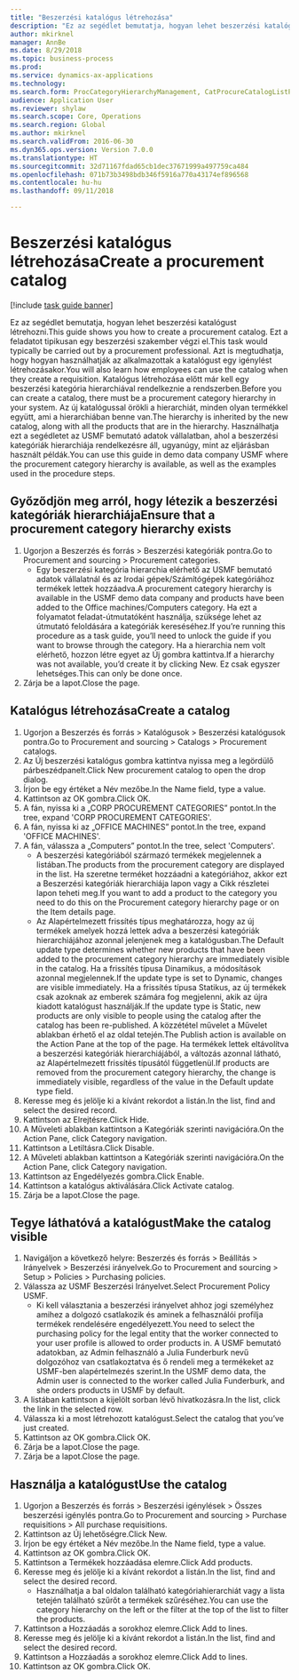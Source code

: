 ```yaml
--- 
title: "Beszerzési katalógus létrehozása"
description: "Ez az segédlet bemutatja, hogyan lehet beszerzési katalógust létrehozni."
author: mkirknel
manager: AnnBe
ms.date: 8/29/2018
ms.topic: business-process
ms.prod: 
ms.service: dynamics-ax-applications
ms.technology: 
ms.search.form: ProcCategoryHierarchyManagement, CatProcureCatalogListPage, CatProcureCatalogCreate, CatProcureCatalogEdit, SysPolicyListPage, SysPolicy, CatCatalogPolicyRule, PurchReqTableListPage, PurchReqCreate, PurchReqTable, PurchReqAddItem
audience: Application User
ms.reviewer: shylaw
ms.search.scope: Core, Operations
ms.search.region: Global
ms.author: mkirknel
ms.search.validFrom: 2016-06-30
ms.dyn365.ops.version: Version 7.0.0
ms.translationtype: HT
ms.sourcegitcommit: 32d71167fdad65cb1dec37671999a497759ca484
ms.openlocfilehash: 071b73b3498bdb346f5916a770a43174ef896568
ms.contentlocale: hu-hu
ms.lasthandoff: 09/11/2018

---
```

# <a name="create-a-procurement-catalog"></a><span data-ttu-id="ca0dc-103">Beszerzési katalógus létrehozása</span><span class="sxs-lookup"><span data-stu-id="ca0dc-103">Create a procurement catalog</span></span>

[!include [task guide banner](../../includes/task-guide-banner.md)]

<span data-ttu-id="ca0dc-104">Ez az segédlet bemutatja, hogyan lehet beszerzési katalógust létrehozni.</span><span class="sxs-lookup"><span data-stu-id="ca0dc-104">This guide shows you how to create a procurement catalog.</span></span> <span data-ttu-id="ca0dc-105">Ezt a feladatot tipikusan egy beszerzési szakember végzi el.</span><span class="sxs-lookup"><span data-stu-id="ca0dc-105">This task would typically be carried out by a procurement professional.</span></span> <span data-ttu-id="ca0dc-106">Azt is megtudhatja, hogy hogyan használhatják az alkalmazottak a katalógust egy igénylést létrehozásakor.</span><span class="sxs-lookup"><span data-stu-id="ca0dc-106">You will also learn how employees can use the catalog when they create a requisition.</span></span> <span data-ttu-id="ca0dc-107">Katalógus létrehozása előtt már kell egy beszerzési kategória hierarchiával rendelkeznie a rendszerben.</span><span class="sxs-lookup"><span data-stu-id="ca0dc-107">Before you can create a catalog, there must be a procurement category hierarchy in your system.</span></span> <span data-ttu-id="ca0dc-108">Az új katalógussal örökli a hierarchiát, minden olyan termékkel együtt, ami a hierarchiában benne van.</span><span class="sxs-lookup"><span data-stu-id="ca0dc-108">The hierarchy is inherited by the new catalog, along with all the products that are in the hierarchy.</span></span> <span data-ttu-id="ca0dc-109">Használhatja ezt a segédletet az USMF bemutató adatok vállalatban, ahol a beszerzési kategóriák hierarchiája rendelkezésre áll, ugyanúgy, mint az eljárásban használt példák.</span><span class="sxs-lookup"><span data-stu-id="ca0dc-109">You can use this guide in demo data company USMF where the procurement category hierarchy is available, as well as the examples used in the procedure steps.</span></span>


## <a name="ensure-that-a-procurement-category-hierarchy-exists"></a><span data-ttu-id="ca0dc-110">Győződjön meg arról, hogy létezik a beszerzési kategóriák hierarchiája</span><span class="sxs-lookup"><span data-stu-id="ca0dc-110">Ensure that a procurement category hierarchy exists</span></span>
1. <span data-ttu-id="ca0dc-111">Ugorjon a Beszerzés és forrás > Beszerzési kategóriák pontra.</span><span class="sxs-lookup"><span data-stu-id="ca0dc-111">Go to Procurement and sourcing > Procurement categories.</span></span>
    * <span data-ttu-id="ca0dc-112">Egy beszerzési kategória hierarchia elérhető az USMF bemutató adatok vállalatnál és az Irodai gépek/Számítógépek kategóriához termékek lettek hozzáadva.</span><span class="sxs-lookup"><span data-stu-id="ca0dc-112">A procurement category hierarchy is available in the USMF demo data company and products have been added to the Office machines/Computers category.</span></span> <span data-ttu-id="ca0dc-113">Ha ezt a folyamatot feladat-útmutatóként használja, szüksége lehet az útmutató feloldására a kategóriák kereséséhez.</span><span class="sxs-lookup"><span data-stu-id="ca0dc-113">If you’re running this procedure as a task guide, you’ll need to unlock the guide if you want to browse through the category.</span></span> <span data-ttu-id="ca0dc-114">Ha a hierarchia nem volt elérhető, hozzon létre egyet az Új gombra kattintva.</span><span class="sxs-lookup"><span data-stu-id="ca0dc-114">If a hierarchy was not available, you’d create it by clicking New.</span></span> <span data-ttu-id="ca0dc-115">Ez csak egyszer lehetséges.</span><span class="sxs-lookup"><span data-stu-id="ca0dc-115">This can only be done once.</span></span>  
2. <span data-ttu-id="ca0dc-116">Zárja be a lapot.</span><span class="sxs-lookup"><span data-stu-id="ca0dc-116">Close the page.</span></span>

## <a name="create-a-catalog"></a><span data-ttu-id="ca0dc-117">Katalógus létrehozása</span><span class="sxs-lookup"><span data-stu-id="ca0dc-117">Create a catalog</span></span>
1. <span data-ttu-id="ca0dc-118">Ugorjon a Beszerzés és forrás > Katalógusok > Beszerzési katalógusok pontra.</span><span class="sxs-lookup"><span data-stu-id="ca0dc-118">Go to Procurement and sourcing > Catalogs > Procurement catalogs.</span></span>
2. <span data-ttu-id="ca0dc-119">Az Új beszerzési katalógus gombra kattintva nyissa meg a legördülő párbeszédpanelt.</span><span class="sxs-lookup"><span data-stu-id="ca0dc-119">Click New procurement catalog to open the drop dialog.</span></span>
3. <span data-ttu-id="ca0dc-120">Írjon be egy értéket a Név mezőbe.</span><span class="sxs-lookup"><span data-stu-id="ca0dc-120">In the Name field, type a value.</span></span>
4. <span data-ttu-id="ca0dc-121">Kattintson az OK gombra.</span><span class="sxs-lookup"><span data-stu-id="ca0dc-121">Click OK.</span></span>
5. <span data-ttu-id="ca0dc-122">A fán, nyissa ki a „CORP PROCUREMENT CATEGORIES” pontot.</span><span class="sxs-lookup"><span data-stu-id="ca0dc-122">In the tree, expand 'CORP PROCUREMENT CATEGORIES'.</span></span>
6. <span data-ttu-id="ca0dc-123">A fán, nyissa ki az „OFFICE MACHINES” pontot.</span><span class="sxs-lookup"><span data-stu-id="ca0dc-123">In the tree, expand 'OFFICE MACHINES'.</span></span>
7. <span data-ttu-id="ca0dc-124">A fán, válassza a „Computers” pontot.</span><span class="sxs-lookup"><span data-stu-id="ca0dc-124">In the tree, select 'Computers'.</span></span>
    * <span data-ttu-id="ca0dc-125">A beszerzési kategóriából származó termékek megjelennek a listában.</span><span class="sxs-lookup"><span data-stu-id="ca0dc-125">The products from the procurement category are displayed in the list.</span></span> <span data-ttu-id="ca0dc-126">Ha szeretne terméket hozzáadni a kategóriához, akkor ezt a Beszerzési kategóriák hierarchiája lapon vagy a Cikk részletei lapon teheti meg.</span><span class="sxs-lookup"><span data-stu-id="ca0dc-126">If you want to add a product to the category you need to do this on the Procurement category hierarchy page or on the Item details page.</span></span>  
    * <span data-ttu-id="ca0dc-127">Az Alapértelmezett frissítés típus meghatározza, hogy az új termékek amelyek hozzá lettek adva a beszerzési kategóriák hierarchiájához azonnal jelenjenek meg a katalógusban.</span><span class="sxs-lookup"><span data-stu-id="ca0dc-127">The Default update type determines whether new products that have been added to the procurement category hierarchy are immediately visible in the catalog.</span></span> <span data-ttu-id="ca0dc-128">Ha a frissítés típusa Dinamikus, a módosítások azonnal megjelennek.</span><span class="sxs-lookup"><span data-stu-id="ca0dc-128">If the update type is set to Dynamic, changes are visible immediately.</span></span> <span data-ttu-id="ca0dc-129">Ha a frissítés típusa Statikus, az új termékek csak azoknak az emberek számára fog megjelenni, akik az újra kiadott katalógust használják.</span><span class="sxs-lookup"><span data-stu-id="ca0dc-129">If the update type is Static, new products are only visible to people using the catalog after the catalog has been re-published.</span></span> <span data-ttu-id="ca0dc-130">A közzététel művelet a Művelet ablakban érhető el az oldal tetején.</span><span class="sxs-lookup"><span data-stu-id="ca0dc-130">The Publish action is available on the Action Pane at the top of the page.</span></span> <span data-ttu-id="ca0dc-131">Ha termékek lettek eltávolítva a beszerzési kategóriák hierarchiájából, a változás azonnal látható, az Alapértelmezett frissítés típusától függetlenül.</span><span class="sxs-lookup"><span data-stu-id="ca0dc-131">If products are removed from the procurement category hierarchy, the change is immediately visible, regardless of the value in the Default update type field.</span></span>  
8. <span data-ttu-id="ca0dc-132">Keresse meg és jelölje ki a kívánt rekordot a listán.</span><span class="sxs-lookup"><span data-stu-id="ca0dc-132">In the list, find and select the desired record.</span></span>
9. <span data-ttu-id="ca0dc-133">Kattintson az Elrejtésre.</span><span class="sxs-lookup"><span data-stu-id="ca0dc-133">Click Hide.</span></span>
10. <span data-ttu-id="ca0dc-134">A Műveleti ablakban kattintson a Kategóriák szerinti navigációra.</span><span class="sxs-lookup"><span data-stu-id="ca0dc-134">On the Action Pane, click Category navigation.</span></span>
11. <span data-ttu-id="ca0dc-135">Kattintson a Letiltásra.</span><span class="sxs-lookup"><span data-stu-id="ca0dc-135">Click Disable.</span></span>
12. <span data-ttu-id="ca0dc-136">A Műveleti ablakban kattintson a Kategóriák szerinti navigációra.</span><span class="sxs-lookup"><span data-stu-id="ca0dc-136">On the Action Pane, click Category navigation.</span></span>
13. <span data-ttu-id="ca0dc-137">Kattintson az Engedélyezés gombra.</span><span class="sxs-lookup"><span data-stu-id="ca0dc-137">Click Enable.</span></span>
14. <span data-ttu-id="ca0dc-138">Kattintson a katalógus aktiválására.</span><span class="sxs-lookup"><span data-stu-id="ca0dc-138">Click Activate catalog.</span></span>
15. <span data-ttu-id="ca0dc-139">Zárja be a lapot.</span><span class="sxs-lookup"><span data-stu-id="ca0dc-139">Close the page.</span></span>

## <a name="make-the-catalog-visible"></a><span data-ttu-id="ca0dc-140">Tegye láthatóvá a katalógust</span><span class="sxs-lookup"><span data-stu-id="ca0dc-140">Make the catalog visible</span></span>
1. <span data-ttu-id="ca0dc-141">Navigáljon a következő helyre: Beszerzés és forrás > Beállítás > Irányelvek > Beszerzési irányelvek.</span><span class="sxs-lookup"><span data-stu-id="ca0dc-141">Go to Procurement and sourcing > Setup > Policies > Purchasing policies.</span></span>
2. <span data-ttu-id="ca0dc-142">Válassza az USMF Beszerzési Irányelvet.</span><span class="sxs-lookup"><span data-stu-id="ca0dc-142">Select Procurement Policy USMF.</span></span>
    * <span data-ttu-id="ca0dc-143">Ki kell választania a beszerzési irányelvet ahhoz jogi személyhez amihez a dolgozó csatlakozik és aminek a felhasználói profilja termékek rendelésére engedélyezett.</span><span class="sxs-lookup"><span data-stu-id="ca0dc-143">You need to select the purchasing policy for the legal entity that the worker connected to your user profile is allowed to order products in.</span></span> <span data-ttu-id="ca0dc-144">A USMF bemutató adatokban, az Admin felhasználó a Julia Funderburk nevű dolgozóhoz van csatlakoztatva és ő rendeli meg a termékeket az USMF-ben alapértelmezés szerint.</span><span class="sxs-lookup"><span data-stu-id="ca0dc-144">In the USMF demo data, the Admin user is connected to the worker called Julia Funderburk, and she orders products in USMF by default.</span></span>  
3. <span data-ttu-id="ca0dc-145">A listában kattintson a kijelölt sorban lévő hivatkozásra.</span><span class="sxs-lookup"><span data-stu-id="ca0dc-145">In the list, click the link in the selected row.</span></span>
4. <span data-ttu-id="ca0dc-146">Válassza ki a most létrehozott katalógust.</span><span class="sxs-lookup"><span data-stu-id="ca0dc-146">Select the catalog that you’ve just created.</span></span>
5. <span data-ttu-id="ca0dc-147">Kattintson az OK gombra.</span><span class="sxs-lookup"><span data-stu-id="ca0dc-147">Click OK.</span></span>
6. <span data-ttu-id="ca0dc-148">Zárja be a lapot.</span><span class="sxs-lookup"><span data-stu-id="ca0dc-148">Close the page.</span></span>
7. <span data-ttu-id="ca0dc-149">Zárja be a lapot.</span><span class="sxs-lookup"><span data-stu-id="ca0dc-149">Close the page.</span></span>

## <a name="use-the-catalog"></a><span data-ttu-id="ca0dc-150">Használja a katalógust</span><span class="sxs-lookup"><span data-stu-id="ca0dc-150">Use the catalog</span></span>
1. <span data-ttu-id="ca0dc-151">Ugorjon a Beszerzés és forrás > Beszerzési igénylések > Összes beszerzési igénylés pontra.</span><span class="sxs-lookup"><span data-stu-id="ca0dc-151">Go to Procurement and sourcing > Purchase requisitions > All purchase requisitions.</span></span>
2. <span data-ttu-id="ca0dc-152">Kattintson az Új lehetőségre.</span><span class="sxs-lookup"><span data-stu-id="ca0dc-152">Click New.</span></span>
3. <span data-ttu-id="ca0dc-153">Írjon be egy értéket a Név mezőbe.</span><span class="sxs-lookup"><span data-stu-id="ca0dc-153">In the Name field, type a value.</span></span>
4. <span data-ttu-id="ca0dc-154">Kattintson az OK gombra.</span><span class="sxs-lookup"><span data-stu-id="ca0dc-154">Click OK.</span></span>
5. <span data-ttu-id="ca0dc-155">Kattintson a Termékek hozzáadása elemre.</span><span class="sxs-lookup"><span data-stu-id="ca0dc-155">Click Add products.</span></span>
6. <span data-ttu-id="ca0dc-156">Keresse meg és jelölje ki a kívánt rekordot a listán.</span><span class="sxs-lookup"><span data-stu-id="ca0dc-156">In the list, find and select the desired record.</span></span>
    * <span data-ttu-id="ca0dc-157">Használhatja a bal oldalon található kategóriahierarchiát vagy a lista tetején található szűrőt a termékek szűréséhez.</span><span class="sxs-lookup"><span data-stu-id="ca0dc-157">You can use the category hierarchy on the left or the filter at the top of the list to filter the products.</span></span>  
7. <span data-ttu-id="ca0dc-158">Kattintson a Hozzáadás a sorokhoz elemre.</span><span class="sxs-lookup"><span data-stu-id="ca0dc-158">Click Add to lines.</span></span>
8. <span data-ttu-id="ca0dc-159">Keresse meg és jelölje ki a kívánt rekordot a listán.</span><span class="sxs-lookup"><span data-stu-id="ca0dc-159">In the list, find and select the desired record.</span></span>
9. <span data-ttu-id="ca0dc-160">Kattintson a Hozzáadás a sorokhoz elemre.</span><span class="sxs-lookup"><span data-stu-id="ca0dc-160">Click Add to lines.</span></span>
10. <span data-ttu-id="ca0dc-161">Kattintson az OK gombra.</span><span class="sxs-lookup"><span data-stu-id="ca0dc-161">Click OK.</span></span>


